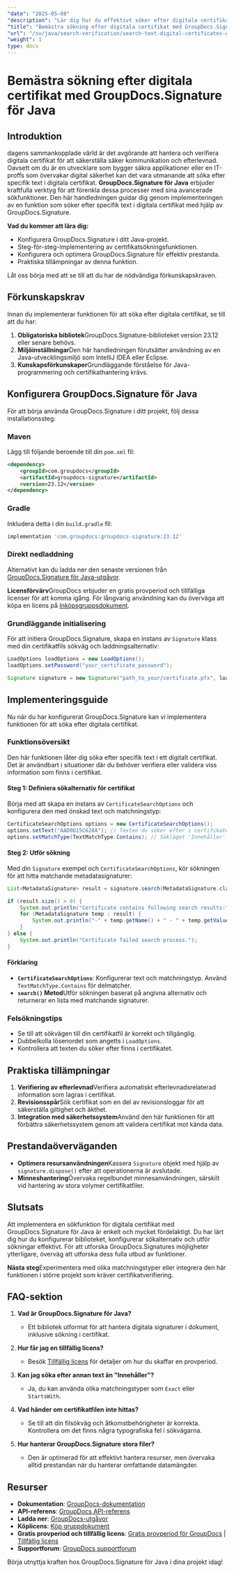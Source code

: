 ```yaml
---
"date": "2025-05-08"
"description": "Lär dig hur du effektivt söker efter digitala certifikat med GroupDocs.Signature för Java. Förenkla dina certifikatverifieringsprocesser och förbättra programsäkerheten."
"title": "Bemästra sökning efter digitala certifikat med GroupDocs.Signature för Java"
"url": "/sv/java/search-verification/search-text-digital-certificates-groupdocs-signature-java/"
"weight": 1
type: docs
---
```

# Bemästra sökning efter digitala certifikat med GroupDocs.Signature för Java

## Introduktion

dagens sammankopplade värld är det avgörande att hantera och verifiera digitala certifikat för att säkerställa säker kommunikation och efterlevnad. Oavsett om du är en utvecklare som bygger säkra applikationer eller en IT-proffs som övervakar digital säkerhet kan det vara utmanande att söka efter specifik text i digitala certifikat. **GroupDocs.Signature för Java** erbjuder kraftfulla verktyg för att förenkla dessa processer med sina avancerade sökfunktioner. Den här handledningen guidar dig genom implementeringen av en funktion som söker efter specifik text i digitala certifikat med hjälp av GroupDocs.Signature.

**Vad du kommer att lära dig:**
- Konfigurera GroupDocs.Signature i ditt Java-projekt.
- Steg-för-steg-implementering av certifikatsökningsfunktionen.
- Konfigurera och optimera GroupDocs.Signature för effektiv prestanda.
- Praktiska tillämpningar av denna funktion.

Låt oss börja med att se till att du har de nödvändiga förkunskapskraven.

## Förkunskapskrav

Innan du implementerar funktionen för att söka efter digitala certifikat, se till att du har:
1. **Obligatoriska bibliotek**GroupDocs.Signature-biblioteket version 23.12 eller senare behövs.
2. **Miljöinställningar**Den här handledningen förutsätter användning av en Java-utvecklingsmiljö som IntelliJ IDEA eller Eclipse.
3. **Kunskapsförkunskaper**Grundläggande förståelse för Java-programmering och certifikathantering krävs.

## Konfigurera GroupDocs.Signature för Java

För att börja använda GroupDocs.Signature i ditt projekt, följ dessa installationssteg:

### Maven
Lägg till följande beroende till din `pom.xml` fil:
```xml
<dependency>
    <groupId>com.groupdocs</groupId>
    <artifactId>groupdocs-signature</artifactId>
    <version>23.12</version>
</dependency>
```

### Gradle
Inkludera detta i din `build.gradle` fil:
```gradle
implementation 'com.groupdocs:groupdocs-signature:23.12'
```

### Direkt nedladdning
Alternativt kan du ladda ner den senaste versionen från [GroupDocs.Signature för Java-utgåvor](https://releases.groupdocs.com/signature/java/).

**Licensförvärv**GroupDocs erbjuder en gratis provperiod och tillfälliga licenser för att komma igång. För långvarig användning kan du överväga att köpa en licens på [Inköpsgruppsdokument](https://purchase.groupdocs.com/buy).

### Grundläggande initialisering
För att initiera GroupDocs.Signature, skapa en instans av `Signature` klass med din certifikatfils sökväg och laddningsalternativ:
```java
LoadOptions loadOptions = new LoadOptions();
loadOptions.setPassword("your_certificate_password");

Signature signature = new Signature("path_to_your/certificate.pfx", loadOptions);
```

## Implementeringsguide

Nu när du har konfigurerat GroupDocs.Signature kan vi implementera funktionen för att söka efter digitala certifikat.

### Funktionsöversikt
Den här funktionen låter dig söka efter specifik text i ett digitalt certifikat. Det är användbart i situationer där du behöver verifiera eller validera viss information som finns i certifikat.

#### Steg 1: Definiera sökalternativ för certifikat
Börja med att skapa en instans av `CertificateSearchOptions` och konfigurera den med önskad text och matchningstyp:
```java
CertificateSearchOptions options = new CertificateSearchOptions();
options.setText("AAD0D15C628A"); // Texten du söker efter i certifikatet.
options.setMatchType(TextMatchType.Contains); // Sökläget 'Innehåller'.
```

#### Steg 2: Utför sökning
Med din `Signature` exempel och `CertificateSearchOptions`, kör sökningen för att hitta matchande metadatasignaturer:
```java
List<MetadataSignature> result = signature.search(MetadataSignature.class, options);

if (result.size() > 0) {
    System.out.println("Certificate contains following search results:");
    for (MetadataSignature temp : result) {
        System.out.println("-" + temp.getName() + " - " + temp.getValue());
    }
} else {
    System.out.println("Certificate failed search process.");
}
```

#### Förklaring
- **`CertificateSearchOptions`**: Konfigurerar text och matchningstyp. Använd `TextMatchType.Contains` för delmatcher.
- **`search()` Metod**Utför sökningen baserat på angivna alternativ och returnerar en lista med matchande signaturer.

### Felsökningstips
- Se till att sökvägen till din certifikatfil är korrekt och tillgänglig.
- Dubbelkolla lösenordet som angetts i `LoadOptions`.
- Kontrollera att texten du söker efter finns i certifikatet.

## Praktiska tillämpningar
1. **Verifiering av efterlevnad**Verifiera automatiskt efterlevnadsrelaterad information som lagras i certifikat.
2. **Revisionsspår**Sök certifikat som en del av revisionsloggar för att säkerställa giltighet och äkthet.
3. **Integration med säkerhetssystem**Använd den här funktionen för att förbättra säkerhetssystem genom att validera certifikat mot kända data.

## Prestandaöverväganden
- **Optimera resursanvändningen**Kassera `Signature` objekt med hjälp av `signature.dispose()` efter att operationerna är avslutade.
- **Minneshantering**Övervaka regelbundet minnesanvändningen, särskilt vid hantering av stora volymer certifikatfiler.

## Slutsats
Att implementera en sökfunktion för digitala certifikat med GroupDocs.Signature för Java är enkelt och mycket fördelaktigt. Du har lärt dig hur du konfigurerar biblioteket, konfigurerar sökalternativ och utför sökningar effektivt. För att utforska GroupDocs.Signatures möjligheter ytterligare, överväg att utforska dess fulla utbud av funktioner.

**Nästa steg**Experimentera med olika matchningstyper eller integrera den här funktionen i större projekt som kräver certifikatverifiering.

## FAQ-sektion
1. **Vad är GroupDocs.Signature för Java?**
   - Ett bibliotek utformat för att hantera digitala signaturer i dokument, inklusive sökning i certifikat.

2. **Hur får jag en tillfällig licens?**
   - Besök [Tillfällig licens](https://purchase.groupdocs.com/temporary-license/) för detaljer om hur du skaffar en provperiod.

3. **Kan jag söka efter annan text än "Innehåller"?**
   - Ja, du kan använda olika matchningstyper som `Exact` eller `StartsWith`.

4. **Vad händer om certifikatfilen inte hittas?**
   - Se till att din filsökväg och åtkomstbehörigheter är korrekta. Kontrollera om det finns några typografiska fel i sökvägarna.

5. **Hur hanterar GroupDocs.Signature stora filer?**
   - Den är optimerad för att effektivt hantera resurser, men övervaka alltid prestandan när du hanterar omfattande datamängder.

## Resurser
- **Dokumentation**: [GroupDocs-dokumentation](https://docs.groupdocs.com/signature/java/)
- **API-referens**: [GroupDocs API-referens](https://reference.groupdocs.com/signature/java/)
- **Ladda ner**: [GroupDocs-utgåvor](https://releases.groupdocs.com/signature/java/)
- **Köplicens**: [Köp gruppdokument](https://purchase.groupdocs.com/buy)
- **Gratis provperiod och tillfällig licens**: [Gratis provperiod för GroupDocs](https://releases.groupdocs.com/signature/java/) | [Tillfällig licens](https://purchase.groupdocs.com/temporary-license/)
- **Supportforum**: [GroupDocs supportforum](https://forum.groupdocs.com/c/signature/)

Börja utnyttja kraften hos GroupDocs.Signature för Java i dina projekt idag!